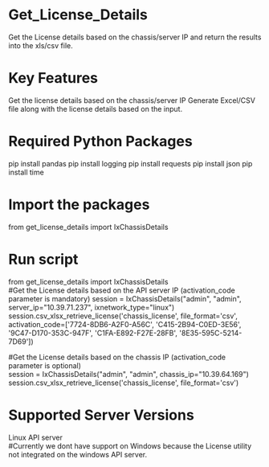 # Get_License_Details
Get the License details based on the chassis/server IP and return the results into the xls/csv file.
# Key Features
Get the license details based on the chassis/server IP
Generate Excel/CSV file along with the license details based on the input.
# Required Python Packages
pip install pandas
pip install logging
pip install requests
pip install json
pip install time
# Import the packages
from get_license_details import IxChassisDetails
# Run script
from get_license_details import IxChassisDetails\
#Get the License details based on the API server IP (activation_code parameter is mandatory)
session = IxChassisDetails("admin", "admin", server_ip="10.39.71.237", ixnetwork_type="linux")
session.csv_xlsx_retrieve_license('chassis_license', file_format='csv', activation_code=['7724-8DB6-A2F0-A56C', 'C415-2B94-C0ED-3E56', '9C47-D170-353C-947F', 'C1FA-E892-F27E-28FB', '8E35-595C-5214-7D69'])

#Get the License details based on the chassis IP (activation_code parameter is optional)\
session = IxChassisDetails("admin", "admin", chassis_ip="10.39.64.169")
session.csv_xlsx_retrieve_license('chassis_license', file_format='csv')
# Supported Server Versions
Linux API server\
#Currently we dont have support on Windows because the License utility not integrated on the windows API server.

